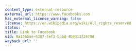 ```yaml
---
content_type: external-resource
external_url: https://www.facebooks.com
has_external_license_warning: false
license: https://en.wikipedia.org/wiki/All_rights_reserved
status: ''
title: Link to Facebook
uid: 9a1565ae-6387-4ef3-bbbd-4b9d11f2478d
wayback_url: ''
---
```

